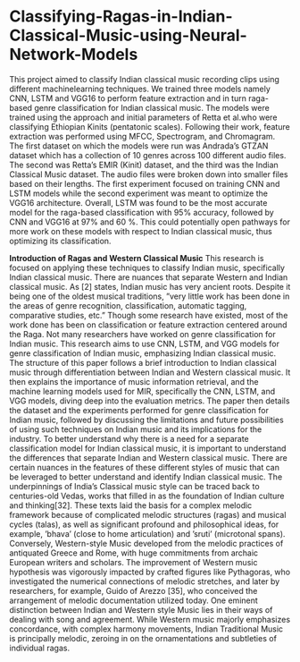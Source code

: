 # Classifying-Ragas-in-Indian-Classical-Music-using-Neural-Network-Models
This project aimed to classify Indian classical music recording clips using different machinelearning techniques. We trained three models namely CNN, LSTM and VGG16 to perform feature extraction and in turn raga-based genre classification for Indian classical music. The models were trained using the approach and initial parameters of Retta et al.who were
classifying Ethiopian Kinits (pentatonic scales). Following their work, feature extraction
was performed using MFCC, Spectrogram, and Chromagram. The first dataset on which
the models were run was Andrada’s GTZAN dataset which has a collection of 10 genres
across 100 different audio files. The second was Retta’s EMIR (Kinit) dataset, and the third
was the Indian Classical Music dataset. The audio files were broken down into smaller files
based on their lengths. The first experiment focused on training CNN and LSTM models
while the second experiment was meant to optimize the VGG16 architecture. Overall, LSTM
was found to be the most accurate model for the raga-based classification with 95% accuracy,
followed by CNN and VGG16 at 97% and 60 %. This could potentially open pathways
for more work on these models with respect to Indian classical music, thus optimizing its
classification.

**Introduction of Ragas and Western Classical Music**
This research is focused on applying these techniques to classify Indian music, specifically
Indian classical music. There are nuances that separate Western and Indian classical music.
As [2] states, Indian music has very ancient roots. Despite it being one of the oldest musical
traditions, ”very little work has been done in the areas of genre recognition, classification,
automatic tagging, comparative studies, etc.” Though some research have existed, most of the
work done has been on classification or feature extraction centered around the Raga. Not many
researchers have worked on genre classification for Indian music.
This research aims to use CNN, LSTM, and VGG models for genre classification of Indian
music, emphasizing Indian classical music. The structure of this paper follows a brief introduction
to Indian classical music through differentiation between Indian and Western classical
music. It then explains the importance of music information retrieval, and the machine learning
models used for MIR, specifically the CNN, LSTM, and VGG models, diving deep into the
evaluation metrics. The paper then details the dataset and the experiments performed for genre
classification for Indian music, followed by discussing the limitations and future possibilities of
using such techniques on Indian music and its implications for the industry.
To better understand why there is a need for a separate classification model for Indian classical
music, it is important to understand the differences that separate Indian and Western classical
music. There are certain nuances in the features of these different styles of music that can
be leveraged to better understand and identify Indian classical music. The underpinnings of
India’s Classical music style can be traced back to centuries-old Vedas, works that filled in as the
foundation of Indian culture and thinking[32]. These texts laid the basis for a complex melodic
framework because of complicated melodic structures (ragas) and musical cycles (talas), as well
as significant profound and philosophical ideas, for example, ’bhava’ (close to home articulation)
and ’sruti’ (microtonal spans).
Conversely, Western-style Music developed from the melodic practices of antiquated Greece
and Rome, with huge commitments from archaic European writers and scholars. The improvement
of Western music hypothesis was vigorously impacted by crafted figures like Pythagoras,
who investigated the numerical connections of melodic stretches, and later by researchers, for
example, Guido of Arezzo [35], who conceived the arrangement of melodic documentation utilized
today. One eminent distinction between Indian and Western style Music lies in their ways
of dealing with song and agreement. While Western music majorly emphasizes concordance,
with complex harmony movements, Indian Traditional Music is principally melodic, zeroing in
on the ornamentations and subtleties of individual ragas.



